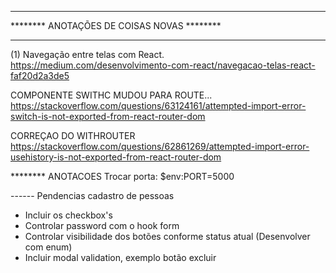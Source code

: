 *****************************************************
********      ANOTAÇÕES DE COISAS NOVAS      ********
*****************************************************

(1) Navegação entre telas com React.
https://medium.com/desenvolvimento-com-react/navegacao-telas-react-faf20d2a3de5

COMPONENTE SWITHC MUDOU PARA ROUTE...
https://stackoverflow.com/questions/63124161/attempted-import-error-switch-is-not-exported-from-react-router-dom

CORREÇAO DO WITHROUTER 
https://stackoverflow.com/questions/62861269/attempted-import-error-usehistory-is-not-exported-from-react-router-dom

******** ANOTACOES
Trocar porta: $env:PORT=5000

------ Pendencias cadastro de pessoas
* Incluir os checkbox's
* Controlar password com o hook form
* Controlar visibilidade dos botões conforme status atual (Desenvolver com enum)
* Incluir modal validation, exemplo botão excluir